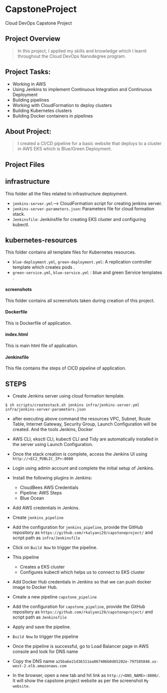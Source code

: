 # CapstoneProject
Cloud DevOps Capstone Project

## Project Overview

> In this project, I applied my skills and knowledge which I learnt throughout the Cloud DevOps Nanodegree program.

## Project Tasks:

* Working in AWS
* Using Jenkins to implement Continuous Integration and Continuous Deployment
* Building pipelines
* Working with CloudFormation to deploy clusters
* Building Kubernetes clusters
* Building Docker containers in pipelines

## About Project: 

> I created a CI/CD pipeline for a basic website that deploys to a cluster in AWS EKS which is Blue/Green Deployment.

## Project Files

## infrastructure

This folder all the files related to infrastructure deployment.

-   `jenkins-server.yml`--> CloudFormation script for creating jenkins server.
-   `jenkins-server-parameters.json`: Parameters file for cloud formation stack.
-   `Jenkinsfile`: Jenkinsfile for creating EKS cluster and configuring kubectl.

## kubernetes-resources

This folder contains all template files for Kubernetes resources.

-   `blue-deployment.yml`, `green-deployment.yml`: A replication controller template which creates pods .
-   `green-service.yml`, `blue-service.yml` : blue and green Service templates .

#### screenshots

This folder contains all screenshots taken during creation of this project.


#### Dockerfile

This is Dockerfile of application.

#### index.html

This is main html file of application.

#### Jenkinsfile

This file contains the steps of CICD pipeline of application.

## STEPS

-   Create Jenkins server using cloud formation template.

```
$ sh scripts/createstack.sh jenkins infra/jenkins-server.yml infra/jenkins-server-parameters.json
```

-    after executing above command the resources VPC, Subnet, Route Table, Internet Gateway, Security Group, Launch Configuration will be created. And the tools Jenkins, Docker
-   AWS CLI, eksctl CLI, kubectl CLI and Tidy are automatically installed in the server using Launch Configuration.

-   Once the stack creation is complete, access the Jenkins UI using `http://<EC2_PUBLIC_IP>:8080`
-   Login using admin account and complete the initial setup of Jenkins.
-   Install the following plugins in Jenkins:
    -   CloudBees AWS Credentials
    -   Pipeline: AWS Steps
    -   Blue Ocean
-   Add AWS credentials in Jenkins.
-   Create `jenkins_pipeline`
-   Add the configuration for `jenkins_pipeline`, provide the GitHub repository as `https://github.com/rkalyani29/capstoneproject/` and script path as `infra/Jenkinsfile`
-   Click on `Build Now` to trigger the pipeline.
-   This pipeline 
    -   Creates a EKS cluster
    -   Configures kubectl which helps us to connect to EKS cluster
-   Add Docker Hub credentials in Jenkins so that we can push docker image to Docker Hub.
-   Create a new pipeline `capstone_pipeline`
-   Add the configuration for `capstone_pipeline`, provide the GitHub repository as `https://github.com/rkalyani29/capstoneproject/` and script path as `Jenkinsfile`
-   Apply and save the pipeline.
-   `Build Now` to trigger the pipeline
-   Once the pipeline is successful, go to Load Balancer page in AWS console and look for DNS name
-   Copy the DNS name `a25ba6e21d36311ea867406b0d65202e-797585048.us-west-2.elb.amazonaws.com`
-   In the browser, open a new tab and hit link as `http://<DNS_NAME>:8000/`. It will show the capstone project website as per the screenshot `My website`.


